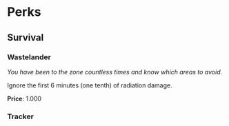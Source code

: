 # Perks

## Survival

### Wastelander

*You have been to the zone countless times and know which areas to avoid.*

Ignore the first 6 minutes (one tenth) of radiation damage.

**Price**: 1.000

### Tracker

